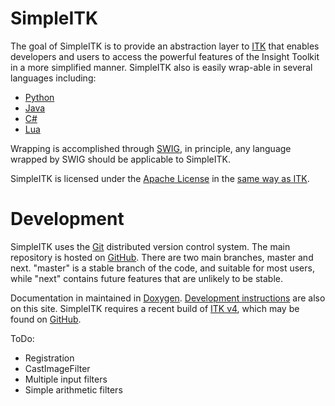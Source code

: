 SimpleITK
=========

The goal of SimpleITK is to provide an abstraction layer to [ITK](http://www.itk.org) that enables developers and users to access the powerful features of the Insight Toolkit in a more simplified manner.  SimpleITK also is easily wrap-able in several languages including:

* [Python](http://www.python.org)
* [Java](http://www.java.com)
* [C#](http://msdn.microsoft.com/en-us/vcsharp/default.aspx)
* [Lua](http://www.lua.org)

Wrapping is accomplished through [SWIG](http://www.swig.org), in principle, any language wrapped by SWIG should be applicable to SimpleITK.

SimpleITK is licensed under the [Apache License](http://www.opensource.org/licenses/apache2.0.php) in the [same way as ITK](http://www.itk.org/Wiki/ITK_Release_4/Licensing).

Development
===========

SimpleITK uses the [Git](http://git-scm.com/) distributed version control system.  The main repository is hosted on [GitHub](https://github.com/SimpleITK/SimpleITK).  There are two main branches, master and next.  "master" is a stable branch of the code, and suitable for most users, while "next" contains future features that are unlikely to be stable.

Documentation in maintained in [Doxygen](http://erie.nlm.nih.gov/~blowek1/SimpleITK/annotated.html).  [Development instructions](http://erie.nlm.nih.gov/~blowek1/SimpleITK/pages.html) are also on this site.  SimpleITK requires a recent build of [ITK v4](http://itk.org/), which may be found on [GitHub](https://github.com/Kitware/ITK).

ToDo:

+ Registration
+ CastImageFilter
+ Multiple input filters
+ Simple arithmetic filters
